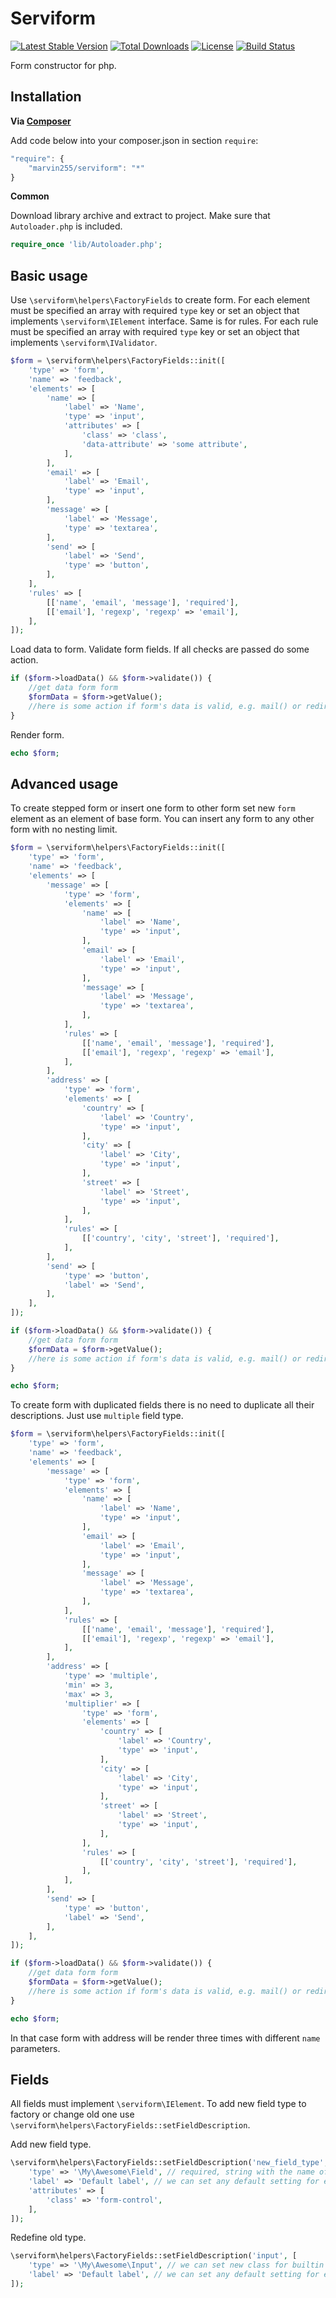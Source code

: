 Serviform
=========

[![Latest Stable Version](https://poser.pugx.org/marvin255/serviform/v/stable.png)](https://packagist.org/packages/marvin255/serviform)
[![Total Downloads](https://poser.pugx.org/marvin255/serviform/downloads.png)](https://packagist.org/packages/marvin255/serviform)
[![License](https://poser.pugx.org/marvin255/serviform/license.svg)](https://packagist.org/packages/marvin255/serviform)
[![Build Status](https://travis-ci.org/marvin255/serviform.svg?branch=master)](https://travis-ci.org/marvin255/serviform)

Form constructor for php.



Installation
------------

**Via [Composer](https://getcomposer.org/doc/00-intro.md)**

Add code below into your composer.json in section `require`:

```javascript
"require": {
    "marvin255/serviform": "*"
}
```

**Common**

Download library archive and extract to project. Make sure that `Autoloader.php` is included.

```php
require_once 'lib/Autoloader.php';
```



Basic usage
-----------

Use `\serviform\helpers\FactoryFields` to create form. For each element must be specified an array with required `type` key or set an object that implements `\serviform\IElement` interface. Same is for rules. For each rule must be specified an array with required `type` key or set an object that implements `\serviform\IValidator`.

```php
$form = \serviform\helpers\FactoryFields::init([
    'type' => 'form',
    'name' => 'feedback',
    'elements' => [
        'name' => [
            'label' => 'Name',
            'type' => 'input',
            'attributes' => [
                'class' => 'class',
                'data-attribute' => 'some attribute',
            ],
        ],
        'email' => [
            'label' => 'Email',
            'type' => 'input',
        ],
        'message' => [
            'label' => 'Message',
            'type' => 'textarea',
        ],
        'send' => [
            'label' => 'Send',
            'type' => 'button',
        ],
    ],
    'rules' => [
        [['name', 'email', 'message'], 'required'],
        [['email'], 'regexp', 'regexp' => 'email'],
    ],
]);
```

Load data to form. Validate form fields. If all checks are passed do some action.

```php
if ($form->loadData() && $form->validate()) {
    //get data form form
    $formData = $form->getValue();
    //here is some action if form's data is valid, e.g. mail() or redirect
}
```

Render form.

```php
echo $form;
```


Advanced usage
--------------

To create stepped form or insert one form to other form set new `form` element as an element of base form. You can insert any form to any other form with no nesting limit.

```php
$form = \serviform\helpers\FactoryFields::init([
    'type' => 'form',
    'name' => 'feedback',
    'elements' => [
        'message' => [
            'type' => 'form',
            'elements' => [
                'name' => [
                    'label' => 'Name',
                    'type' => 'input',
                ],
                'email' => [
                    'label' => 'Email',
                    'type' => 'input',
                ],
                'message' => [
                    'label' => 'Message',
                    'type' => 'textarea',
                ],
            ],
            'rules' => [
                [['name', 'email', 'message'], 'required'],
                [['email'], 'regexp', 'regexp' => 'email'],
            ],
        ],
        'address' => [
            'type' => 'form',
            'elements' => [
                'country' => [
                    'label' => 'Country',
                    'type' => 'input',
                ],
                'city' => [
                    'label' => 'City',
                    'type' => 'input',
                ],
                'street' => [
                    'label' => 'Street',
                    'type' => 'input',
                ],
            ],
            'rules' => [
                [['country', 'city', 'street'], 'required'],
            ],
        ],
        'send' => [
            'type' => 'button',
            'label' => 'Send',
        ],
    ],
]);

if ($form->loadData() && $form->validate()) {
    //get data form form
    $formData = $form->getValue();
    //here is some action if form's data is valid, e.g. mail() or redirect
}

echo $form;
```

To create form with duplicated fields there is no need to duplicate all their descriptions. Just use `multiple` field type.

```php
$form = \serviform\helpers\FactoryFields::init([
    'type' => 'form',
    'name' => 'feedback',
    'elements' => [
        'message' => [
            'type' => 'form',
            'elements' => [
                'name' => [
                    'label' => 'Name',
                    'type' => 'input',
                ],
                'email' => [
                    'label' => 'Email',
                    'type' => 'input',
                ],
                'message' => [
                    'label' => 'Message',
                    'type' => 'textarea',
                ],
            ],
            'rules' => [
                [['name', 'email', 'message'], 'required'],
                [['email'], 'regexp', 'regexp' => 'email'],
            ],
        ],
        'address' => [
            'type' => 'multiple',
            'min' => 3,
            'max' => 3,
            'multiplier' => [
                'type' => 'form',
                'elements' => [
                    'country' => [
                        'label' => 'Country',
                        'type' => 'input',
                    ],
                    'city' => [
                        'label' => 'City',
                        'type' => 'input',
                    ],
                    'street' => [
                        'label' => 'Street',
                        'type' => 'input',
                    ],
                ],
                'rules' => [
                    [['country', 'city', 'street'], 'required'],
                ],
            ],
        ],
        'send' => [
            'type' => 'button',
            'label' => 'Send',
        ],
    ],
]);

if ($form->loadData() && $form->validate()) {
    //get data form form
    $formData = $form->getValue();
    //here is some action if form's data is valid, e.g. mail() or redirect
}

echo $form;
```

In that case form with address will be render three times with different `name` parameters.



Fields
------

All fields must implement `\serviform\IElement`. To add new field type to factory or change old one use `\serviform\helpers\FactoryFields::setFieldDescription`.

Add new field type.

```php
\serviform\helpers\FactoryFields::setFieldDescription('new_field_type', [
    'type' => '\My\Awesome\Field', // required, string with the name of new type class that implements \serviform\IElement
    'label' => 'Default label', // we can set any default setting for each of newly created fields
    'attributes' => [
        'class' => 'form-control',
    ],
]);
```

Redefine old type.

```php
\serviform\helpers\FactoryFields::setFieldDescription('input', [
    'type' => '\My\Awesome\Input', // we can set new class for builtin field types
    'label' => 'Default label', // we can set any default setting for each of newly created fields
]);
```
